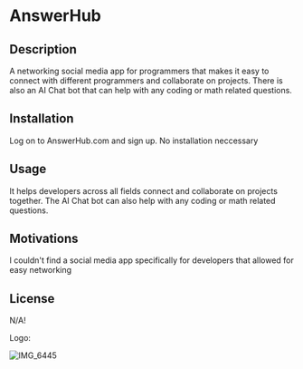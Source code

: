 # AnswerHub

## Description

A networking social media app for programmers that makes it easy to connect with different programmers and collaborate on projects. There is also an AI Chat bot that can help with any coding or math related questions.

## Installation

Log on to AnswerHub.com and sign up. No installation neccessary

## Usage

It helps developers across all fields connect and collaborate on projects together. The AI Chat bot can also help with any coding or math related questions.

## Motivations

I couldn't find a social media app specifically for developers that allowed for easy networking

## License

N/A!

Logo:


![IMG_6445](https://user-images.githubusercontent.com/119153047/227354101-0b6478d3-8391-42a8-a623-bf15dc798ebf.PNG)

